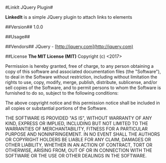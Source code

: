 #LinkIt JQuery Plugin#

**LinkedIt** is a simple JQuery plugin to attach links to elements


##Version##
1.0.0


##Usage##
        <script>
            $(document).ready(function(){
                $('span').linkIt({
                    //whatever:'anything'
                    href:'http://google.com',
                    text:'Click Me',
                    target:'_blank'
                });
            });
        </script>

##Vendors##
JQuery - [http://jquery.com](http://jquery.com)


##License
**The MIT License (MIT)**
Copyright (c) <2017> <aeoluseros>

Permission is hereby granted, free of charge, to any person obtaining a copy of this software and associated documentation files (the "Software"), to deal in the Software without restriction, including without limitation the rights to use, copy, modify, merge, publish, distribute, sublicense, and/or sell copies of the Software, and to permit persons to whom the Software is furnished to do so, subject to the following conditions:

The above copyright notice and this permission notice shall be included in all copies or substantial portions of the Software.

THE SOFTWARE IS PROVIDED "AS IS", WITHOUT WARRANTY OF ANY KIND, EXPRESS OR IMPLIED, INCLUDING BUT NOT LIMITED TO THE WARRANTIES OF MERCHANTABILITY, FITNESS FOR A PARTICULAR PURPOSE AND NONINFRINGEMENT. IN NO EVENT SHALL THE AUTHORS OR COPYRIGHT HOLDERS BE LIABLE FOR ANY CLAIM, DAMAGES OR OTHER LIABILITY, WHETHER IN AN ACTION OF CONTRACT, TORT OR OTHERWISE, ARISING FROM, OUT OF OR IN CONNECTION WITH THE SOFTWARE OR THE USE OR OTHER DEALINGS IN THE SOFTWARE.

